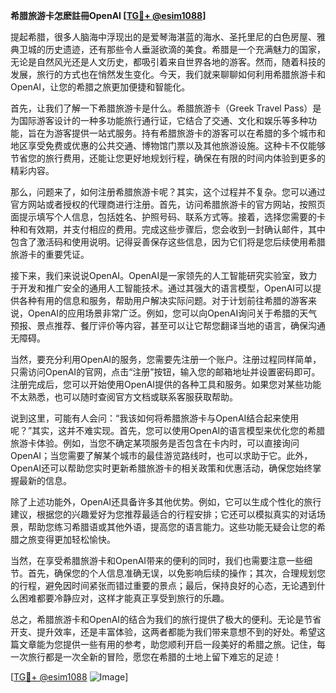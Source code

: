 **希腊旅游卡怎麽註冊OpenAI [[TG💪+ @esim1088](https://t.me/s/esim1088)]**

提起希腊，很多人脑海中浮现出的是爱琴海湛蓝的海水、圣托里尼的白色房屋、雅典卫城的历史遗迹，还有那些令人垂涎欲滴的美食。希腊是一个充满魅力的国家，无论是自然风光还是人文历史，都吸引着来自世界各地的游客。然而，随着科技的发展，旅行的方式也在悄然发生变化。今天，我们就来聊聊如何利用希腊旅游卡和OpenAI，让您的希腊之旅更加便捷和智能化。

首先，让我们了解一下希腊旅游卡是什么。希腊旅游卡（Greek Travel Pass）是为国际游客设计的一种多功能旅行通行证，它结合了交通、文化和娱乐等多种功能，旨在为游客提供一站式服务。持有希腊旅游卡的游客可以在希腊的多个城市和地区享受免费或优惠的公共交通、博物馆门票以及其他旅游设施。这种卡不仅能够节省您的旅行费用，还能让您更好地规划行程，确保在有限的时间内体验到更多的精彩内容。

那么，问题来了，如何注册希腊旅游卡呢？其实，这个过程并不复杂。您可以通过官方网站或者授权的代理商进行注册。首先，访问希腊旅游卡的官方网站，按照页面提示填写个人信息，包括姓名、护照号码、联系方式等。接着，选择您需要的卡种和有效期，并支付相应的费用。完成这些步骤后，您会收到一封确认邮件，其中包含了激活码和使用说明。记得妥善保存这些信息，因为它们将是您后续使用希腊旅游卡的重要凭证。

接下来，我们来说说OpenAI。OpenAI是一家领先的人工智能研究实验室，致力于开发和推广安全的通用人工智能技术。通过其强大的语言模型，OpenAI可以提供各种有用的信息和服务，帮助用户解决实际问题。对于计划前往希腊的游客来说，OpenAI的应用场景非常广泛。例如，您可以向OpenAI询问关于希腊的天气预报、景点推荐、餐厅评价等内容，甚至可以让它帮您翻译当地的语言，确保沟通无障碍。

当然，要充分利用OpenAI的服务，您需要先注册一个账户。注册过程同样简单，只需访问OpenAI的官网，点击“注册”按钮，输入您的邮箱地址并设置密码即可。注册完成后，您可以开始使用OpenAI提供的各种工具和服务。如果您对某些功能不太熟悉，也可以随时查阅官方文档或联系客服获取帮助。

说到这里，可能有人会问：“我该如何将希腊旅游卡与OpenAI结合起来使用呢？”其实，这并不难实现。首先，您可以使用OpenAI的语言模型来优化您的希腊旅游卡体验。例如，当您不确定某项服务是否包含在卡内时，可以直接询问OpenAI；当您需要了解某个城市的最佳游览路线时，也可以求助于它。此外，OpenAI还可以帮助您实时更新希腊旅游卡的相关政策和优惠活动，确保您始终掌握最新的信息。

除了上述功能外，OpenAI还具备许多其他优势。例如，它可以生成个性化的旅行建议，根据您的兴趣爱好为您推荐最适合的行程安排；它还可以模拟真实的对话场景，帮助您练习希腊语或其他外语，提高您的语言能力。这些功能无疑会让您的希腊之旅变得更加轻松愉快。

当然，在享受希腊旅游卡和OpenAI带来的便利的同时，我们也需要注意一些细节。首先，确保您的个人信息准确无误，以免影响后续的操作；其次，合理规划您的行程，避免因时间紧张而错过重要的景点；最后，保持良好的心态，无论遇到什么困难都要冷静应对，这样才能真正享受到旅行的乐趣。

总之，希腊旅游卡和OpenAI的结合为我们的旅行提供了极大的便利。无论是节省开支、提升效率，还是丰富体验，这两者都能为我们带来意想不到的好处。希望这篇文章能为您提供一些有用的参考，助您顺利开启一段美好的希腊之旅。记住，每一次旅行都是一次全新的冒险，愿您在希腊的土地上留下难忘的足迹！

[[TG💪+ @esim1088](https://t.me/s/esim1088) ![Image](https://i.postimg.cc/4NQfJmqS/Snipaste-2025-05-13-00-14-12.png)]